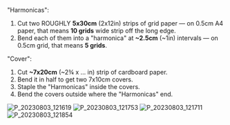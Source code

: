 "Harmonicas":
1. Cut two ROUGHLY **5x30cm** (2x12in) strips of grid paper — on 0.5cm A4 paper, that means **10 grids** wide strip off the long edge.
2. Bend each of them into a "harmonica" at **~2.5cm** (~1in) intervals — on 0.5cm grid, that means **5 grids**.

"Cover":
1. Cut **~7x20cm** (~2¾ x ... in) strip of cardboard paper.
2. Bend it in half to get two 7x10cm covers.
3. Staple the "Harmonicas" inside the covers.
4. Bend the covers outside where the "Harmonicas" end.

![P_20230803_121619](https://github.com/akavel/scribbles/assets/273837/424c49f5-24cf-480c-9d19-f608078d6f81)
![P_20230803_121753](https://github.com/akavel/scribbles/assets/273837/0a15c7a8-9f3d-4208-b556-c66677b54acc)
![P_20230803_121711](https://github.com/akavel/scribbles/assets/273837/000d9ab8-ad5c-458d-b844-feea5a939060)
![P_20230803_121854](https://github.com/akavel/scribbles/assets/273837/44cddba2-5ecd-41c4-ae4b-bf5e5847e9ad)
